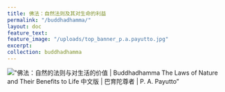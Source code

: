 ```yaml
---
title: 佛法：自然法则及其对生命的利益
permalink: "/buddhadhamma/"
layout: doc
feature_text: 
feature_image: "/uploads/top_banner_p.a.payutto.jpg"
excerpt: 
collection: buddhadhamma
---
```


!["佛法：自然的法则与对生活的价值 \| Buddhadhamma The Laws of Nature and Their Benefits to Life 中文版 \| 巴育陀尊者 \| P. A. Payutto”](/uploads/buddhadhamma/includes/images/buddhadhamma-cover-front.jpg)